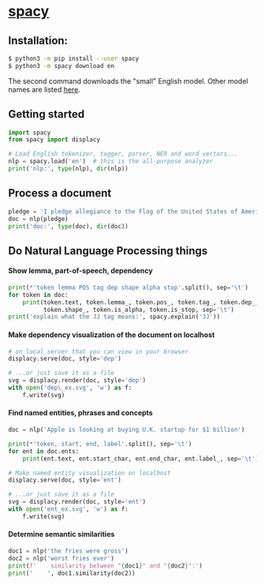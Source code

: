 # [spacy](https://spacy.io/)

## Installation: 

```bash
$ python3 -m pip install --user spacy
$ python3 -m spacy download en
```

The second command downloads the "small" English model. Other model names are
listed [here](https://github.com/explosion/spacy-models/tree/master/meta).

## Getting started

```python
import spacy
from spacy import displacy

# Load English tokenizer, tagger, parser, NER and word vectors...
nlp = spacy.load('en')  # this is the all-purpose analyzer
print('nlp:', type(nlp), dir(nlp))
```

## Process a document

```python
pledge = 'I pledge allegiance to the Flag of the United States of America, and to the Republic for which it stands, one Nation under God, indivisible, with liberty and justice for all.'
doc = nlp(pledge)
print('doc:', type(doc), dir(doc))
```

## Do Natural Language Processing things

#### Show lemma, part-of-speech, dependency

```python
print(*'token lemma POS tag dep shape alpha stop'.split(), sep='\t')
for token in doc:
    print(token.text, token.lemma_, token.pos_, token.tag_, token.dep_,
          token.shape_, token.is_alpha, token.is_stop, sep='\t')
print('explain what the JJ tag means:', spacy.explain('JJ'))
```

#### Make dependency visualization of the document on localhost

```python
# on local server that you can view in your browser
displacy.serve(doc, style='dep')

# ...or just save it as a file
svg = displacy.render(doc, style='dep')
with open('dep\_ex.svg', 'w') as f:
    f.write(svg)
```

#### Find named entities, phrases and concepts

```python
doc = nlp('Apple is looking at buying U.K. startup for $1 billion')

print(*'token, start, end, label'.split(), sep='\t')
for ent in doc.ents:
    print(ent.text, ent.start_char, ent.end_char, ent.label_, sep='\t')

# Make named entity visualization on localhost
displacy.serve(doc, style='ent')

# ...or just save it as a file
svg = displacy.render(doc, style='ent')
with open('ent_ex.svg', 'w') as f:
    f.write(svg)
```

#### Determine semantic similarities

```python
doc1 = nlp('the fries were gross')
doc2 = nlp('worst fries ever')
print(f'    similarity between "{doc1}" and "{doc2}":')
print('    ', doc1.similarity(doc2))
```
